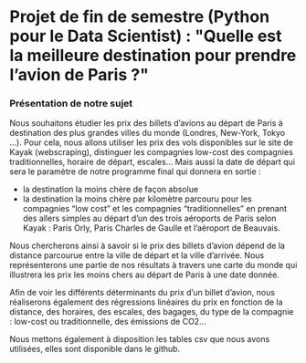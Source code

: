 # Projet de fin de semestre (Python pour le Data Scientist) : "Quelle est la meilleure destination pour prendre l’avion de Paris ?"

### Présentation de notre sujet 

Nous souhaitons étudier les prix des billets d’avions au départ de Paris à destination des plus grandes villes du monde (Londres, New-York, Tokyo …). Pour cela, nous allons utiliser les prix des vols disponibles sur le site de Kayak (webscraping), distinguer les compagnies low-cost des compagnies traditionnelles, horaire de départ, escales… Mais aussi la date de départ qui sera le paramètre de notre programme final qui donnera en sortie :

* la destination la moins chère de façon absolue
* la destination la moins chère par kilomètre parcouru
pour les compagnies “low cost” et les compagnies “traditionnelles” en prenant des allers simples au départ d’un des trois aéroports de Paris selon Kayak : Paris Orly, Paris Charles de Gaulle et l’aéroport de Beauvais.

Nous chercherons ainsi à savoir si le prix des billets d’avion dépend de la distance parcourue entre la ville de départ et la ville d’arrivée. Nous représenterons une partie de nos résultats à travers une carte du monde qui illustrera les prix les moins chers au départ de Paris à une date donnée.

Afin de voir les différents déterminants du prix d’un billet d’avion, nous réaliserons également des régressions linéaires du prix en fonction de la distance, des horaires, des escales, des bagages, du type de la compagnie : low-cost ou traditionnelle, des émissions de CO2…

Nous mettons également à disposition les tables csv que nous avons utilisées, elles sont disponible dans le github.
